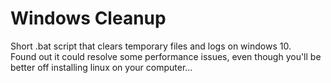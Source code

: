 # Windows Cleanup
Short .bat script that clears temporary files and logs on windows 10.\
Found out it could resolve some performance issues, even though you'll be better off installing linux on your computer...
<img src="https://upload.wikimedia.org/wikipedia/commons/thumb/3/35/Tux.svg/800px-Tux.svg.png" width="10"/>
